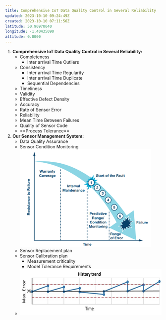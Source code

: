 ```yaml
---
title: Comprehensive IoT Data Quality Control in Several Reliability
updated: 2023-10-10 09:24:49Z
created: 2023-10-10 07:11:56Z
latitude: 50.90970040
longitude: -1.40435090
altitude: 0.0000
---
```


1.  **Comprehensive IoT Data Quality Control in Several Reliability:**
    - Completeness
        - Inter arrival Time Outliers
    - Consistency
        - Inter arrival Time Regularity
        - Inter arrival Time Duplicate
        - Sequential Dependencies
    - Timeliness
    - Validity
    - Effective Defect Density
    - Accuracy
    - Rate of Sensor Error
    - Reliability
    - Mean Time Between Failures
    - Quality of Sensor Code
    - ==Process Tolerance==
2.  **Our Sensor Management System:**
    - Data Quality Assurance
    - Sensor Condition Monitoring <img src="../../_resources/70e205f6d5da03d1105faf381b3fceaf-1.png" alt="70e205f6d5da03d1105faf381b3fceaf.png" width="422" height="314" class="jop-noMdConv">
    - Sensor Replacement plan
    - Sensor Calibration plan
        - Measurement criticality
        - Model Tolerance Requirements
    - <img src="../../_resources/0a2c39a8dc4948dc649b57a8454b2e94-1.png" alt="0a2c39a8dc4948dc649b57a8454b2e94.png" width="586" height="148" class="jop-noMdConv">